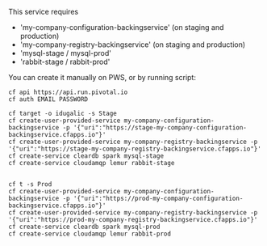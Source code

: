 
This service requires 

- 'my-company-configuration-backingservice' (on staging and production)
- 'my-company-registry-backingservice' (on staging and production)
- 'mysql-stage / mysql-prod'
- 'rabbit-stage / rabbit-prod'

You can create it manually on PWS, or by running script:

```
cf api https://api.run.pivotal.io
cf auth EMAIL PASSWORD

cf target -o idugalic -s Stage
cf create-user-provided-service my-company-configuration-backingservice -p '{"uri":"https://stage-my-company-configuration-backingservice.cfapps.io"}'
cf create-user-provided-service my-company-registry-backingservice -p '{"uri":"https://stage-my-company-registry-backingservice.cfapps.io"}'
cf create-service cleardb spark mysql-stage
cf create-service cloudamqp lemur rabbit-stage


cf t -s Prod
cf create-user-provided-service my-company-configuration-backingservice -p '{"uri":"https://prod-my-company-configuration-backingservice.cfapps.io"}'
cf create-user-provided-service my-company-registry-backingservice -p '{"uri":"https://prod-my-company-registry-backingservice.cfapps.io"}'
cf create-service cleardb spark mysql-prod
cf create-service cloudamqp lemur rabbit-prod


```